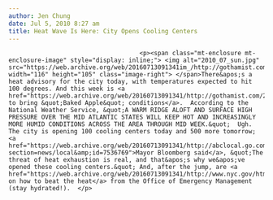 ```yaml
---
author: Jen Chung
date: Jul 5, 2010 8:27 am
title: Heat Wave Is Here: City Opens Cooling Centers
---
```


	
										<p><span class="mt-enclosure mt-enclosure-image" style="display: inline;"> <img alt="2010_07_sun.jpg" src="https://web.archive.org/web/20160713091341im_/http://gothamist.com/attachments/jen/2010_07_sun.jpg" width="116" height="105" class="image-right"> </span>There&apos;s a heat advisory for the city today, with temperatures expected to hit 100 degrees. And this week is <a href="https://web.archive.org/web/20160713091341/http://gothamist.com/2010/07/02/holiday_heat_wave_on_the_horizon.php">expected to bring &quot;Baked Apple&quot; conditions</a>.  According to the National Weather Service, &quot;A WARM RIDGE ALOFT AND SURFACE HIGH PRESSURE OVER THE MID ATLANTIC STATES WILL KEEP HOT AND INCREASINGLY MORE HUMID CONDITIONS ACROSS THE AREA THROUGH MID WEEK.&quot;  Ugh.  The city is opening 100 cooling centers today and 500 more tomorrow; <a href="https://web.archive.org/web/20160713091341/http://abclocal.go.com/wabc/story?section=news/local&amp;id=7536769">Mayor Bloomberg said</a>, &quot;The threat of heat exhaustion is real, and that&apos;s why we&apos;ve opened these cooling centers.&quot; And, after the jump, are <a href="https://web.archive.org/web/20160713091341/http://www.nyc.gov/html/oem/html/pr/10_07_04_cooling_centers.shtml">suggestions on how to beat the heat</a> from the Office of Emergency Management (stay hydrated!).  </p>					
										
									
				